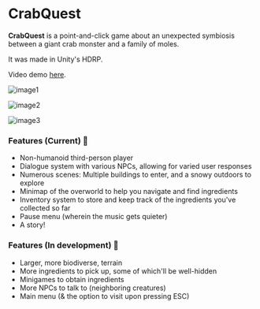 # CrabQuest

**CrabQuest** is a point-and-click game about an unexpected symbiosis between a giant crab monster and a family of moles.

It was made in Unity's HDRP.

Video demo [here](https://drive.google.com/file/d/1D9nqHcKEmP8n2KLOP8kVrA65Nrs0uEo2/view?usp=sharing).

![image1](https://i.imgur.com/xgLrgxK.png)

![image2](https://i.imgur.com/ztrIkAQ.jpg)

![image3](https://i.imgur.com/qLF1HZl.png)

### Features (Current) 🐚

- Non-humanoid third-person player
- Dialogue system with various NPCs, allowing for varied user responses
- Numerous scenes: Multiple buildings to enter, and a snowy outdoors to explore
- Minimap of the overworld to help you navigate and find ingredients
- Inventory system to store and keep track of the ingredients you've collected so far
- Pause menu (wherein the music gets quieter)
- A story!

### Features (In development) 🐌

- Larger, more biodiverse, terrain
- More ingredients to pick up, some of which'll be well-hidden
- Minigames to obtain ingredients
- More NPCs to talk to (neighboring creatures)
- Main menu (& the option to visit upon pressing ESC)
